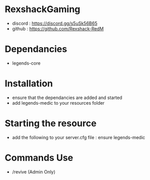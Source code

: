 # RexshackGaming
- discord : https://discord.gg/s5uSk56B65
- github : https://github.com/Rexshack-RedM

# Dependancies
- legends-core

# Installation
- ensure that the dependancies are added and started
- add legends-medic to your resources folder

# Starting the resource
- add the following to your server.cfg file : ensure legends-medic

# Commands Use
- /revive <player id> (Admin Only)
